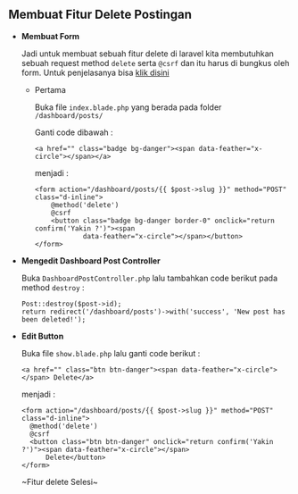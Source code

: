 ## Membuat Fitur Delete Postingan

- **Membuat Form**

  Jadi untuk membuat sebuah fitur delete di laravel kita membutuhkan sebuah request method `delete` serta `@csrf` dan itu harus di bungkus oleh form. Untuk penjelasanya bisa [klik disini](https://laravel.com/docs/8.x/controllers#actions-handled-by-resource-controller)

  - Pertama

    Buka file `index.blade.php` yang berada pada folder `/dashboard/posts/`

    Ganti code dibawah :

    ```
    <a href="" class="badge bg-danger"><span data-feather="x-circle"></span></a>
    ```

    menjadi :

    ```
    <form action="/dashboard/posts/{{ $post->slug }}" method="POST" class="d-inline">
        @method('delete')
        @csrf
        <button class="badge bg-danger border-0" onclick="return confirm('Yakin ?')"><span
                data-feather="x-circle"></span></button>
    </form>
    ```

- **Mengedit Dashboard Post Controller**

  Buka `DashboardPostController.php` lalu tambahkan code berikut pada method `destroy` :

  ```
  Post::destroy($post->id);
  return redirect('/dashboard/posts')->with('success', 'New post has been deleted!');
  ```

- **Edit Button**

  Buka file `show.blade.php` lalu ganti code berikut :

  ```
  <a href="" class="btn btn-danger"><span data-feather="x-circle"></span> Delete</a>
  ```

  menjadi :

  ```
  <form action="/dashboard/posts/{{ $post->slug }}" method="POST" class="d-inline">
    @method('delete')
    @csrf
    <button class="btn btn-danger" onclick="return confirm('Yakin ?')"><span data-feather="x-circle"></span>
        Delete</button>
  </form>
  ```

  ~Fitur delete Selesi~
